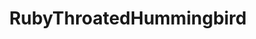 ---
title: RubyThroatedHummingbird
creator: Joe Schneid, Louisville, Kentucky
licence:  CC BY 3.0
licence-url: https://creativecommons.org/licenses/by/3.0/deed.en
image-url: https://upload.wikimedia.org/wikipedia/commons/1/14/RubyThroatedHummingbird.jpg
---